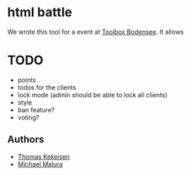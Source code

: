 # html battle

We wrote this tool for a event at [Toolbox Bodensee](http://toolbox-bodensee.de/). It allows

# TODO

* points
* todos for the clients
* lock mode (admin should be able to lock all clients)
* style
* ban feature?
* voting?

## Authors
* [Thomas Kekeisen](https://github.com/blaues0cke)
* [Michael Malura](https://github.com/maluramichael)